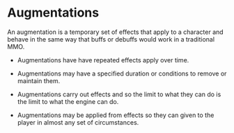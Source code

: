 # Augmentations

An augmentation is a temporary set of effects that apply to a character and behave in the same way that buffs or debuffs would work in a traditional MMO.

- Augmentations have have repeated effects apply over time.

- Augmentations may have a specified duration or conditions to remove or maintain them.

- Augmentations carry out effects and so the limit to what they can do is the limit to what the engine can do.

- Augmentations may be applied from effects so they can given to the player in almost any set of circumstances.
